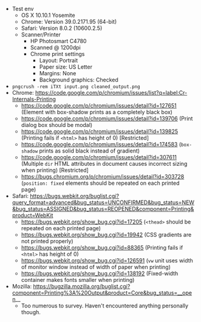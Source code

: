 * Test env
  * OS X 10.10.1 Yosemite
  * Chrome: Version 39.0.2171.95 (64-bit)
  * Safari: Version 8.0.2 (10600.2.5)
  * Scanner/Printer
    * HP Photosmart C4780
    * Scanned @ 1200dpi
    * Chrome print settings
      * Layout: Portrait
      * Paper size: US Letter
      * Margins: None
      * Background graphics: Checked
* `pngcrush -rem iTXt input.png cleaned_output.png`
* Chrome: https://code.google.com/p/chromium/issues/list?q=label:Cr-Internals-Printing
  * https://code.google.com/p/chromium/issues/detail?id=127651 (Element with box-shadow prints as a completely black box)
  * https://code.google.com/p/chromium/issues/detail?id=139706 (Print dialog box should be modal)
  * https://code.google.com/p/chromium/issues/detail?id=139825 (Printing fails if `<html>` has height of 0) [Restricted]
  * https://code.google.com/p/chromium/issues/detail?id=174583 (`box-shadow` prints as solid black instead of gradient)
  * https://code.google.com/p/chromium/issues/detail?id=307611 (Multiple `dir` HTML attributes in document causes incorrect sizing when printing) [Restricted]
  * https://bugs.chromium.org/p/chromium/issues/detail?id=303728 (`position: fixed` elements should be repeated on each printed page)
* Safari: https://bugs.webkit.org/buglist.cgi?query_format=advanced&bug_status=UNCONFIRMED&bug_status=NEW&bug_status=ASSIGNED&bug_status=REOPENED&component=Printing&product=WebKit
  * https://bugs.webkit.org/show_bug.cgi?id=17205 (`<thead>` should be repeated on each printed page)
  * https://bugs.webkit.org/show_bug.cgi?id=19942 (CSS gradients are not printed properly)
  * https://bugs.webkit.org/show_bug.cgi?id=88365 (Printing fails if `<html>` has height of 0)
  * https://bugs.webkit.org/show_bug.cgi?id=126591 (`vw` unit uses width of monitor window instead of width of paper when printing)
  * https://bugs.webkit.org/show_bug.cgi?id=138192 (Fixed-width container makes fonts smaller when printing)
* Mozilla: https://bugzilla.mozilla.org/buglist.cgi?component=Printing%3A%20Output&product=Core&bug_status=__open__
  * Too numerous to survey. Haven't encountered anything personally though.
